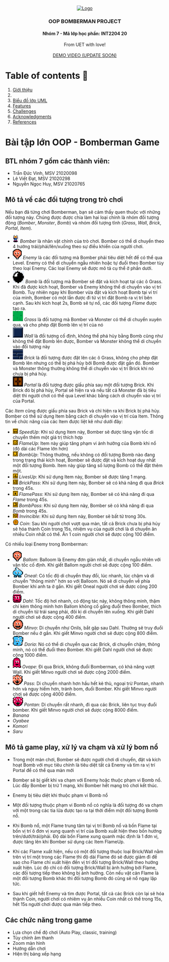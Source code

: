
<!-- PROJECT LOGO -->
<br />
<div align="center">
  <a href="https://github.com/dat-roy/Bomberman-OOP.git">
    <img src="res/images/ttsalpha4.0@0.5x.png" alt="Logo" width="200" height="200">
  </a>

<h3 align="center">OOP BOMBERMAN PROJECT</h3>
<h4 align="center">Nhóm 7 - Mã lớp học phần: INT2204 20</h4>

  <p align="center">
    From UET with love!
    <br />
    <br />
    <a href="">DEMO VIDEO (UPDATE SOON)</a>
  </p>
</div>

<!-- TABLE OF CONTENTS -->
# Table of contents :round_pushpin:
1. [Giới thiệu](#Introduction)
2. [](#Game)
3. [Biểu đồ lớp UML](#UML-class-diagram)
4. [Features](#Features)
5. [Challenges](#Challenges)
6. [Acknowledgments](#Acknowledgments)
7. [References](#References)



# **Bài tập lớn OOP - Bomberman Game**
## BTL nhóm 7 gồm các thành viên:
- Trần Đức Vinh, MSV 21020098
- Lê Viết Đạt, MSV 21020298
- Nguyễn Ngọc Huy, MSV 21020765

## Mô tả về các đối tượng trong trò chơi
Nếu bạn đã từng chơi Bomberman, bạn sẽ cảm thấy quen thuộc với những đối tượng này. Chúng được được chia làm hai loại chính là nhóm đối tượng động (*Bomber*, *Monster*, *Bomb*) và nhóm đối tượng tĩnh (*Grass*, *Wall*, *Brick*, *Portal*, *Item*).
- ![](/src/main/resources/icon/bomber.png) *Bomber* là nhân vật chính của trò chơi. Bomber có thể di chuyển theo 4 hướng trái/phải/lên/xuống theo sự điều khiển của người chơi.
- ![](/src/main/resources/icon/ballom.png) *Enemy* là các đối tượng mà Bomber phải tiêu diệt hết để có thể qua Level. Enemy có thể di chuyển ngẫu nhiên hoặc tự đuổi theo Bomber tùy theo loại Enemy. Các loại Enemy sẽ được mô tả cụ thể ở phần dưới.
- ![](/src/main/resources/icon/bomb.png) *Bomb* là đối tượng mà Bomber sẽ đặt và kích hoạt tại các ô Grass. Khi đã được kích hoạt, Bomber và Enemy không thể di chuyển vào vị trí Bomb. Tuy nhiên ngay khi Bomber vừa đặt và kích hoạt Bomb tại ví trí của mình, Bomber có một lần được đi từ vị trí đặt Bomb ra vị trí bên cạnh. Sau khi kích hoạt 2s, Bomb sẽ tự nổ, các đối tượng *Flame* được tạo ra.
- ![](/src/main/resources/sprites/map/grass/grass2.png) *Grass* là đối tượng mà Bomber và Monster có thể di chuyển xuyên qua, và cho phép đặt Bomb lên vị trí của nó
- ![](/src/main/resources/sprites/map/wall/wall2.png) *Wall* là đối tượng cố định, không thể phá hủy bằng Bomb cũng như không thể đặt Bomb lên được, Bomber và Monster không thể di chuyển vào đối tượng này
- ![](/src/main/resources/sprites/map/brick/brick2.png) *Brick* là đối tượng được đặt lên các ô Grass, không cho phép đặt Bomb lên nhưng có thể bị phá hủy bởi Bomb được đặt gần đó. Bomber và Monster thông thường không thể di chuyển vào vị trí Brick khi nó chưa bị phá hủy.
- ![](/src/main/resources/sprites/map/port.png) *Portal* là đối tượng được giấu phía sau một đối tượng Brick. Khi Brick đó bị phá hủy, Portal sẽ hiện ra và nếu tất cả Monster đã bị tiêu diệt thì người chơi có thể qua Level khác bằng cách di chuyển vào vị trí của Portal.

Các *Item* cũng được giấu phía sau Brick và chỉ hiện ra khi Brick bị phá hủy. Bomber có thể sử dụng Item bằng cách di chuyển vào vị trí của Item. Thông tin về chức năng của các Item được liệt kê như dưới đây:

- ![](/src/main/resources/icon/speedUp.png) *SpeedUp*: Khi sử dụng Item này, Bomber sẽ được tăng vận tốc di chuyển thêm một giá trị thích hợp
- ![](/src/main/resources/icon/flameUp.png) *FlameUp*: Item này giúp tăng phạm vi ảnh hưởng của Bomb khi nổ (độ dài các Flame lớn hơn)
- ![](/src/main/resources/icon/bombUp.png) *BombUp*: Thông thường, nếu không có đối tượng Bomb nào đang trong trạng thái kích hoạt, Bomber sẽ được đặt và kích hoạt duy nhất một đối tượng Bomb. Item này giúp tăng số lượng Bomb có thể đặt thêm một.
- ![](/src/main/resources/icon/liveUp.png) *LivesUp*: Khi sử dụng Item này, Bomber sẽ được tăng 1 mạng.
- ![](/src/main/resources/icon/brickPass.png) *BrickPass*: Khi sử dụng Item này, Bomber sẽ có khả năng đi qua *Brick* trong 45s.
- ![](/src/main/resources/icon/flamePass.png) *FlamePass*: Khi sử dụng Item này, Bomber sẽ có khả năng đi qua *Flame* trong 45s.
- ![](/src/main/resources/icon/bombPass.png) *BombPass*: Khi sử dụng Item này, Bomber sẽ có khả năng đi qua *Bomb* trong 45s.
- ![](/src/main/resources/icon/invincible.png) *Invincible*: Khi sử dụng Item này, Bomber sẽ bất tử trong 30s.
- ![](/src/main/resources/icon/coin.png) *Coin*: Sau khi người chơi vượt qua màn, tất cả Brick chưa bị phá hủy sẽ hóa thành Coin trong 15s, nhiệm vụ của người chơi là di chuyển ăn nhiều Coin nhất có thể. Ăn 1 coin người chơi sẽ được cộng 100 điểm.

Có nhiều loại Enemy trong Bomberman:

- ![](/src/main/resources/icon/ballom.png) *Ballom*: Balloom là Enemy đơn giản nhất, di chuyển ngẫu nhiên với vận tốc cố định. Khi giết Ballom người chơi sẽ được cộng 100 điểm.
- ![](/src/main/resources/icon/oneal.png) *Oneal*: Có tốc độ di chuyển thay đổi, lúc nhanh, lúc chậm và di chuyển "thông minh" hơn so với Balloom. Nó sẽ di chuyển về phía Bomber khi anh ta ở gần. Khi giết Oneal người chơi sẽ được cộng 200 điểm.
- ![](/src/main/resources/icon/dahl.png) *Dahl*: Tốc độ hơi nhanh, có động tác nảy, không thông minh, thậm chí kém thông minh hơn Ballom không cố gắng đuổi theo Bomber, thích di chuyển từ trái sang phải, đôi ki di chuyển lên xuống. Khi giết Dahl người chơi sẽ được cộng 400 điểm.
- ![](/src/main/resources/icon/minvo.png) *Minvo*: Di chuyển như Onils, bắt gặp sau Dahl. Thường sẽ truy đuổi Bomber nếu ở gần. Khi giết Minvo người chơi sẽ được cộng 800 điểm.
- ![](/src/main/resources/icon/doria.png) *Doria*: Nó có thể di chuyển qua các Brick, di chuyển chậm, thông minh, nó có thể đuổi theo Bomber.  Khi giết Dahl người chơi sẽ được cộng 1000 điểm.
- ![](/src/main/resources/icon/ovape.png) *Ovape*: Đi qua Brick, không đuổi Bomberman, có khả năng vượt Wall. Khi giết Minvo người chơi sẽ được cộng 2000 điểm.
- ![](/src/main/resources/icon/pass.png) *Pass*: Di chuyển nhanh hơn hầu hết kẻ thù, ngoại trừ Pontan, nhanh hơn và nguy hiểm hơn, tránh bom, đuổi Bomber. Khi giết Minvo người chơi sẽ được cộng 4000 điểm.
- ![](/src/main/resources/icon/pontan.png) *Pontan*: Di chuyển rất nhanh, đi qua các Brick, liên tục truy đuổi bomber. Khi giết Minvo người chơi sẽ được cộng 8000 điểm.
- *Banana*
- *Oyabee*
- *Komori*
- *Saru*

## Mô tả game play, xử lý va chạm và xử lý bom nổ

- Trong một màn chơi, Bomber sẽ được người chơi di chuyển, đặt và kích hoạt Bomb với mục tiêu chính là tiêu diệt tất cả Enemy và tìm ra vị trí Portal để có thể qua màn mới
- Bomber sẽ bị giết khi va chạm với Enemy hoặc thuộc phạm vi Bomb nổ. Lúc đấy Bomber bị trừ 1 mạng, khi Bomber hết mạng trò chơi kết thúc.
- Enemy bị tiêu diệt khi thuộc phạm vi Bomb nổ
- Một đối tượng thuộc phạm vi Bomb nổ có nghĩa là đối tượng đó va chạm với một trong các tia lửa được tạo ra tại thời điểm một đối tượng Bomb nổ.

- Khi Bomb nổ, một Flame trung tâm tại vị trí Bomb nổ và bốn Flame tại bốn vị trí ô đơn vị xung quanh vị trí của Bomb xuất hiện theo bốn hướng trên/dưới/trái/phải. Độ dài bốn Flame xung quanh mặc định là 1 đơn vị, được tăng lên khi Bomber sử dụng các Item FlameUp.
- Khi các Flame xuất hiện, nếu có một đối tượng thuộc loại Brick/Wall nằm trên vị trí một trong các Flame thì độ dài Flame đó sẽ được giảm đi để sao cho Flame chỉ xuất hiện đến vị trí đối tượng Brick/Wall theo hướng xuất hiện. Lúc đó chỉ có đối tượng Brick/Wall bị ảnh hưởng bởi Flame, các đối tượng tiếp theo không bị ảnh hưởng. Còn nếu vật cản Flame là một đối tượng Bomb khác thì đối tượng Bomb đó cũng sẽ nổ ngay lập tức.
- Sau khi giết hết Enemy và tìm được Portal, tất cả các Brick còn lại sẽ hóa thành Coin, người chơi có nhiêm vụ ăn nhiều Coin nhất có thể trong 15s, hết 15s người chơi được qua màn tiếp theo.

## Các chức năng trong game

- Lựa chọn chế độ chơi (Auto Play, classic, training)
- Tùy chỉnh âm thanh
- Zoom màn hình
- Hướng dẫn chơi
- Hiện thị bảng xếp hạng



